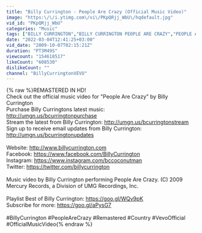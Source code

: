 ```yaml
---
title: "Billy Currington - People Are Crazy (Official Music Video)"
image: "https:\/\/i.ytimg.com\/vi\/PKpQRjj_WbU\/hqdefault.jpg"
vid_id: "PKpQRjj_WbU"
categories: "Music"
tags: ["BILLY CURRINGTON","BILLY CURRINGTON PEOPLE ARE CRAZY","PEOPLE ARE CRAZY"]
date: "2022-03-04T12:41:25+03:00"
vid_date: "2009-10-07T02:15:21Z"
duration: "PT3M49S"
viewcount: "154618517"
likeCount: "608530"
dislikeCount: ""
channel: "BillyCurringtonVEVO"
---
```

{% raw %}REMASTERED IN HD!<br />Check out the official music video for &quot;People Are Crazy&quot; by Billy Currington<br />Purchase Billy Curringtons latest music: <a rel="nofollow" target="blank" href="http://umgn.us/bcurringtonpurchase">http://umgn.us/bcurringtonpurchase</a><br />Stream the latest from Billy Currington: <a rel="nofollow" target="blank" href="http://umgn.us/bcurringtonstream">http://umgn.us/bcurringtonstream</a><br />Sign up to receive email updates from Billy Currington: <a rel="nofollow" target="blank" href="http://umgn.us/bcurringtonupdates">http://umgn.us/bcurringtonupdates</a><br /><br />Website: <a rel="nofollow" target="blank" href="http://www.billycurrington.com">http://www.billycurrington.com</a><br />Facebook: <a rel="nofollow" target="blank" href="https://www.facebook.com/BillyCurrington">https://www.facebook.com/BillyCurrington</a><br />Instagram: <a rel="nofollow" target="blank" href="https://www.instagram.com/bccoconutman">https://www.instagram.com/bccoconutman</a><br />Twitter: <a rel="nofollow" target="blank" href="https://twitter.com/billycurrington">https://twitter.com/billycurrington</a><br /><br />Music video by Billy Currington performing People Are Crazy. (C) 2009 Mercury Records, a Division of UMG Recordings, Inc.<br /><br />Playlist Best of Billy Currington: <a rel="nofollow" target="blank" href="https://goo.gl/WQv9pK">https://goo.gl/WQv9pK</a><br />Subscribe for more: <a rel="nofollow" target="blank" href="https://goo.gl/aPysG7">https://goo.gl/aPysG7</a><br /><br />#BillyCurrington #PeopleAreCrazy #Remastered #Country #VevoOfficial #OfficialMusicVideo{% endraw %}
